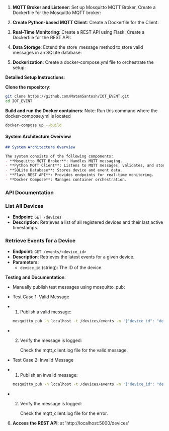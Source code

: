 1. **MQTT Broker and Listener**:
Set up Mosquitto MQTT Broker,
Create a Dockerfile for the Mosquitto MQTT broker:

2. **Create Python-based MQTT Client**:
Create a Dockerfile for the Client:

3. **Real-Time Monitoring**:
Create a REST API using Flask:
Create a Dockerfile for the REST API:

4. **Data Storage**:
Extend the store_message method to store valid messages in an SQLite database:
		
5.  **Dockerization**:
Create a docker-compose.yml file to orchestrate the setup:


**Detailed Setup Instructions**:

**Clone the repository**:
   ```bash
   git clone https://github.com/MatamSantosh/IOT_EVENT.git
   cd IOT_EVENT
   ```
	  
**Build and run the Docker containers**:
Note: Run this command where the docker-compose.yml is located
 ```bash
docker-compose up --build
 ```

#### System Architecture Overview
```markdown
## System Architecture Overview

The system consists of the following components:
- **Mosquitto MQTT Broker**: Handles MQTT messaging.
- **Python MQTT Client**: Listens to MQTT messages, validates, and stores them.
- **SQLite Database**: Stores device and event data.
- **Flask REST API**: Provides endpoints for real-time monitoring.
- **Docker Compose**: Manages container orchestration.
```

### API Documentation

### List All Devices
- **Endpoint**: `GET /devices`
- **Description**: Retrieves a list of all registered devices and their last active timestamps.

### Retrieve Events for a Device
- **Endpoint**: `GET /events/<device_id>`
- **Description**: Retrieves the latest events for a given device.
- **Parameters**:
  - `device_id` (string): The ID of the device.



**Testing and Documentation**:
- Manually publish test messages using mosquitto_pub:
- Test Case 1: Valid Message
- 1. Publish a valid message:
   
   ```bash
   mosquitto_pub -h localhost -t /devices/events -m '{"device_id": "device1", "sensor_type": "temperature", "sensor_value": 23.5, "timestamp": "2025-03-28T12:00:00Z"}'
   ```
- 2. Verify the message is logged:

     Check the mqtt_client.log file for the valid message.
  
- Test Case 2: Invalid Message
- 1. Publish an invalid message:

   ```bash
   mosquitto_pub -h localhost -t /devices/events -m '{"device_id": "device1", "sensor_type": "temperature"}'

   ```
- 2. Verify the message is logged:

     Check the mqtt_client.log file for the error.


6. **Access the REST API**: at 'http://localhost:5000/devices'



